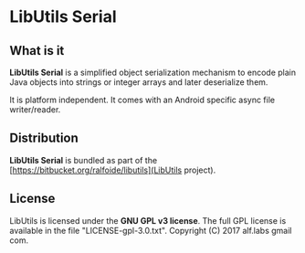 # LibUtils Serial

## What is it

__LibUtils Serial__ is a simplified object serialization mechanism
to encode plain Java objects into strings or integer arrays and
later deserialize them.

It is platform independent.
It comes with an Android specific async file writer/reader.


## Distribution

__LibUtils Serial__ is bundled as part of the
[https://bitbucket.org/ralfoide/libutils](LibUtils project).


## License

LibUtils is licensed under the __GNU GPL v3 license__.
The full GPL license is available in the file "LICENSE-gpl-3.0.txt".
Copyright (C) 2017 alf.labs gmail com.
